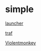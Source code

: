 # simple
[launcher](https://raw.githubusercontent.com/aastankeev/simple/refs/heads/main/laucher.user.js)  

[traf](https://raw.githubusercontent.com/aastankeev/simple/refs/heads/main/traf.user.js)  

[Violentmonkey](https://chromewebstore.google.com/detail/violentmonkey/jinjaccalgkegednnccohejagnlnfdag?hl=be)
